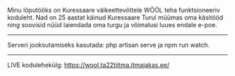 Minu lõputööks on Kuressaare väikeettevõttele WÖÖL teha funktsioneeriv koduleht.
Nad on 25 aastat käinud Kuressaare Turul müümas oma käsitööd ning soovisid nüüd laiendada oma turgu ja võimalusi luues endale e-poe.

---

Serveri jooksutamiseks kasutada:
php artisan serve ja npm run watch.

---

LIVE kodulehekülg: https://wool.ta22tiitma.itmajakas.ee/
